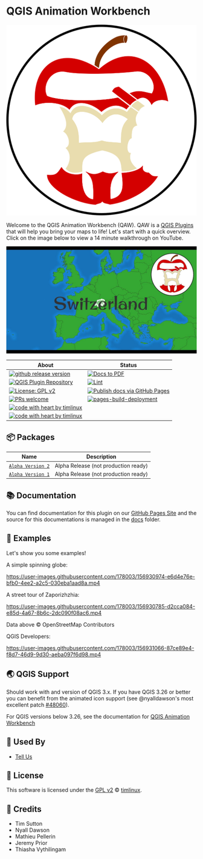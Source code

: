
# QGIS Animation Workbench

![QGIS Animation Workbench](resources/img/logo/animation-workbench-logo.svg)

Welcome to the QGIS Animation Workbench (QAW). QAW is a [QGIS Plugins](https://qgis.org) that will help you bring your maps to life! Let's start with a quick overview. Click on the image below to view a 14 minute walkthrough on YouTube.

[![Overview](docs/start/img/QAW-IntroThumbnail.jpg)](https://youtu.be/DkS6yvnuypc)

About   | Status
--------|-------------
[![github release version](https://img.shields.io/github/v/release/timlinux/QGISAnimationWorkbench.svg?include_prereleases)](https://github.com/timlinux/QGISAnimationWorkbenchr/releases/latest)        | [![Docs to PDF](https://github.com/timlinux/QGISAnimationWorkbench/actions/workflows/mkdocs-pdf.yml/badge.svg)](https://github.com/timlinux/QGISAnimationWorkbench/actions/workflows/mkdocs-pdf.yml)
[![QGIS Plugin Repository](https://img.shields.io/badge/Powered%20by-QGIS-blue.svg)](https://qgis.org/) |  [![Lint](https://github.com/timlinux/QGISAnimationWorkbench/actions/workflows/black.yml/badge.svg)](https://github.com/timlinux/QGISAnimationWorkbench/actions/workflows/black.yml)
[![License: GPL v2](https://img.shields.io/badge/License-GPL_v2-blue.svg)](https://github.com/timlinux/QGISAnimationWorkbench/blob/master/LICENSE) | [![Publish docs via GitHub Pages](https://github.com/timlinux/QGISAnimationWorkbench/actions/workflows/mkdocs.yml/badge.svg)](https://github.com/timlinux/QGISAnimationWorkbench/actions/workflows/mkdocs.yml)
[![PRs welcome](https://img.shields.io/badge/PRs-welcome-ff69b4.svg)](https://github.com/timlinux/QGISAnimationWorkbench/issues?q=is%3Aissue+is%3Aopen+label%3A%22help+wanted%22)| [![pages-build-deployment](https://github.com/timlinux/QGISAnimationWorkbench/actions/workflows/pages/pages-build-deployment/badge.svg)](https://github.com/timlinux/QGISAnimationWorkbench/actions/workflows/pages/pages-build-deployment)
[![code with heart by timlinux](https://img.shields.io/badge/%3C%2F%3E%20with%20%E2%99%A5%20by-timlinux-ff1414.svg)](https://github.com/timlinux) |
[![code with heart by timlinux](https://img.shields.io/badge/%3C%2F%3E%20with%20%E2%99%A5%20by-nyalldawson-ff1414.svg)](https://github.com/nyalldawson) |

## 📦 Packages

| Name                                     | Description                          |
| ---------------------------------------------------------------------------------------------------- | ------------------------------------ |
| [`Alpha Version 2`](https://github.com/timlinux/QGISAnimationWorkbench/archive/refs/tags/apha-2.zip) | Alpha Release (not production ready) |
| [`Alpha Version 1`](https://github.com/timlinux/QGISAnimationWorkbench/archive/refs/tags/apha-1.zip) | Alpha Release (not production ready) |

## 📚 Documentation

You can find documentation for this plugin on our [GitHub Pages Site](https://timlinux.github.io/QGISAnimationWorkbench/) and the source for this documentations is managed in the [docs](docs) folder.

## 🐾 Examples

Let's show you some examples!

A simple spinning globe:

<https://user-images.githubusercontent.com/178003/156930974-e6d4e76e-bfb0-4ee2-a2c5-030eba1aad8a.mp4>

A street tour of Zaporizhzhia:

<https://user-images.githubusercontent.com/178003/156930785-d2cca084-e85d-4a67-8b6c-2dc090f08ac6.mp4>

Data above © OpenStreetMap Contributors

QGIS Developers:

<https://user-images.githubusercontent.com/178003/156931066-87ce89e4-f8d7-46d9-9d30-aeba097f6d98.mp4>

## 🌏 QGIS Support

Should work with and version of QGIS 3.x. If you have QGIS 3.26 or better you can benefit from the animated icon support (see @nyalldawson's most excellent patch [#48060](https://github.com/qgis/QGIS/pull/48060)).

For QGIS versions below 3.26, see the documentation for [QGIS Animation Workbench](https://timlinux.github.io/QGISAnimationWorkbench/library/snippets/)

## 🚀 Used By

- [Tell Us](https://example.com)

## 📜 License

This software is licensed under the [GPL v2](https://github.com/timlinux/QGISAnimationWorkbench/blob/master/LICENSE) © [timlinux](https://github.com/timlinux).

## 💛 Credits

- Tim Sutton
- Nyall Dawson
- Mathieu Pellerin
- Jeremy Prior
- Thiasha Vythilingam
  